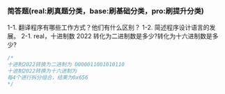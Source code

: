 ### 简答题(real:刷真题分类，base:刷基础分类，pro:刷提升分类)

1-1. 翻译程序有哪些工作方式？他们有什么区别？
1-2. 简述程序设计语言的发展。
2-1. real，十进制数 2022 转化为二进制数是多少?转化为十六进制数是多少?

```c
/*
十进制2022转换为二进制为 0000011001010110
十进制2022转换为十六进制为
每4个进行拆分组合，结果为0x656
*/
```
